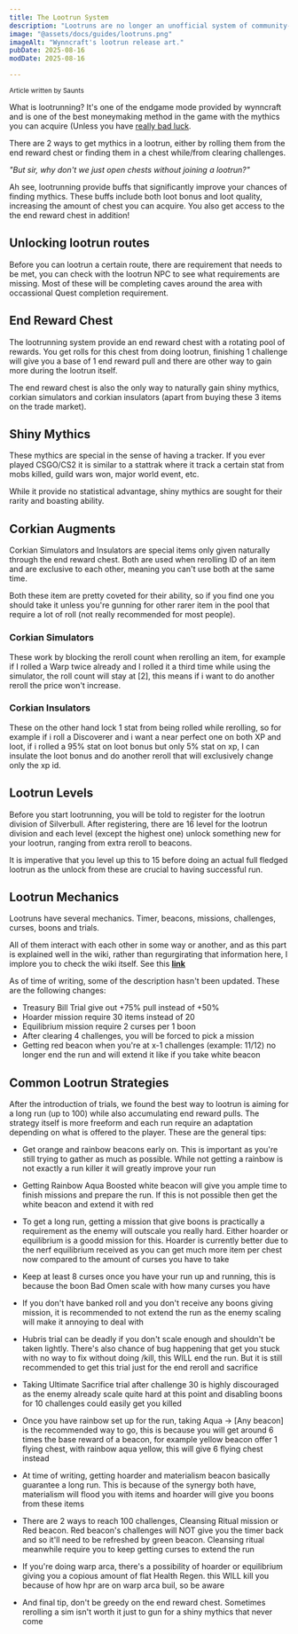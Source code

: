 ```yaml
---
title: The Lootrun System
description: "Lootruns are no longer an unofficial system of community-run chest routes and trackers! It is now a core gameplay mechanic."
image: "@assets/docs/guides/lootruns.png"
imageAlt: "Wynncraft's lootrun release art."
pubDate: 2025-08-16
modDate: 2025-08-16

---
```

<small>Article written by Saunts</small>

What is lootrunning? It's one of the endgame mode provided by wynncraft and is one of the best moneymaking method in the game with the mythics you can acquire (Unless you have [really bad luck](https://wynnvets.org/wenluck).

There are 2 ways to get mythics in a lootrun, either by rolling them from the end reward chest or finding them in a chest while/from clearing challenges.

*"But sir, why don't we just open chests without joining a lootrun?"*

Ah see, lootrunning provide buffs that significantly improve your chances of finding mythics. These buffs include both loot bonus and loot quality, increasing the amount of chest you can acquire. You also get access to the the end reward chest in addition!

## Unlocking lootrun routes
Before you can lootrun a certain route, there are requirement that needs to be met, you can check with the lootrun NPC to see what requirements are missing. Most of these will be completing caves around the area with occassional Quest completion requirement.

## End Reward Chest

The lootrunning system provide an end reward chest with a rotating pool of rewards. You get rolls for this chest from doing lootrun, finishing 1 challenge will give you a base of 1 end reward pull and there are other way to gain more during the lootrun itself.

The end reward chest is also the only way to naturally gain shiny mythics, corkian simulators and corkian insulators (apart from buying these 3 items on the trade market).

## Shiny Mythics

These mythics are special in the sense of having a tracker. If you ever played CSGO/CS2 it is similar to a stattrak where it track a certain stat from mobs killed, guild wars won, major world event, etc.

While it provide no statistical advantage, shiny mythics are sought for their rarity and boasting ability.

## Corkian Augments

Corkian Simulators and Insulators are special items only given naturally through the end reward chest. Both are used when rerolling ID of an item and are exclusive to each other, meaning you can't use both at the same time.

Both these item are pretty coveted for their ability, so if you find one you should take it unless you're gunning for other rarer item in the pool that require a lot of roll (not really recommended for most people).

### Corkian Simulators
These work by blocking the reroll count when rerolling an item, for example if I rolled a Warp twice already and I rolled it a third time while using the simulator, the roll count will stay at [2], this means if i want to do another reroll the price won't increase.

### Corkian Insulators
These  on the other hand lock 1 stat from being rolled while rerolling, so for example if i roll a Discoverer and i want a near perfect one on both XP and loot, if i rolled a 95% stat on loot bonus but only 5% stat on xp, I can insulate the loot bonus and do another reroll that will exclusively change only the xp id.

## Lootrun Levels

Before you start lootrunning, you will be told to register for the lootrun division of Silverbull. After registering, there are 16 level for the lootrun division and each level (except the highest one) unlock something new for your lootrun, ranging from extra reroll to beacons. 

It is imperative that you level up this to 15 before doing an actual full fledged lootrun as the unlock from these are crucial to having successful run.

## Lootrun Mechanics

Lootruns have several mechanics. Timer, beacons, missions, challenges, curses, boons and trials.

All of them interact with each other in some way or another, and as this part is explained well in the wiki, rather than regurgirating that information here, I implore you to check the wiki itself. See this **[link](https://wynncraft.wiki.gg/wiki/Lootrunning#Lootrunning_Mechanics)**

As of time of writing, some of the description hasn't been updated. These are the following changes:
- Treasury Bill Trial give out +75% pull instead of +50%
- Hoarder mission require 30 items instead of 20
- Equilibrium mission require 2 curses per 1 boon
- After clearing 4 challenges, you will be forced to pick a mission
- Getting red beacon when you're at x-1 challenges (example: 11/12) no longer end the run and will extend it like if you take white beacon

## Common Lootrun Strategies

After the introduction of trials, we found the best way to lootrun is aiming for a long run (up to 100) while also accumulating end reward pulls. The strategy itself is more freeform and each run require an adaptation depending on what is offered to the player. These are the general tips:

- Get orange and rainbow beacons early on. This is important as you're still trying to gather as much as possible. While not getting a rainbow is not exactly a run killer it will greatly improve your run

- Getting Rainbow Aqua Boosted white beacon will give you ample time to finish missions and prepare the run. If this is not possible then get the white beacon and extend it with red

- To get a long run, getting a mission that give boons is practically a requirement as the enemy will outscale you really hard. Either hoarder or equilibrium is a goodd mission for this. Hoarder is currently better due to the nerf equilibrium received as you can get much more item per chest now compared to the amount of curses you have to take

- Keep at least 8 curses once you have your run up and running, this is because the boon Bad Omen scale with how many curses you have

- If you don't have banked roll and you don't receive any boons giving mission, it is recommended to not extend the run as the enemy scaling will make it annoying to deal with

- Hubris trial can be deadly if you don't scale enough and shouldn't be taken lightly. There's also chance of bug happening that get you stuck with no way to fix without doing /kill, this WILL end the run. But it is still recommended to get this trial just for the end reroll and sacrifice

- Taking Ultimate Sacrifice trial after challenge 30 is highly discouraged as the enemy already scale quite hard at this point and disabling boons for 10 challenges could easily get you killed

- Once you have rainbow set up for the run, taking Aqua -> [Any beacon] is the recommended way to go, this is because you will get around 6 times the base reward of a beacon, for example yellow beacon offer 1 flying chest, with rainbow aqua yellow, this will give 6 flying chest instead

- At time of writing, getting hoarder and materialism beacon basically guarantee a long run. This is because of the synergy both have, materialism will flood you with items and hoarder will give you boons from these items

- There are 2 ways to reach 100 challenges, Cleansing Ritual mission or Red beacon. Red beacon's challenges will NOT give you the timer back and so it'll need to be refreshed by green beacon. Cleansing ritual meanwhile require you to keep getting curses to extend the run

- If you're doing warp arca, there's a possibility of hoarder or equilibrium giving you a copious amount of flat Health Regen. this WILL kill you because of how hpr are on warp arca buil, so be aware

- And final tip, don't be greedy on the end reward chest. Sometimes rerolling a sim isn't worth it just to gun for a shiny mythics that never come